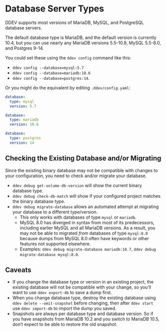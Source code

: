# Database Server Types

DDEV supports most versions of MariaDB, MySQL, and PostgreSQL database servers.

The default database type is MariaDB, and the default version is currently 10.4, but you can use nearly any MariaDB versions 5.5-10.8, MySQL 5.5-8.0, and Postgres 9-14.

You could set these using the `ddev config` command like this:

- `ddev config --database=mysql:5.7`
- `ddev config --database=mariadb:10.6`
- `ddev config --database=postgres:14`.

Or you might do the equivalent by editing `.ddev/config.yaml`:

```yaml
database:
  type: mysql
  version: 5.7
```

```yaml
database:
  type: mariadb
  version: 10.6
```

```yaml
database:
  type: postgres
  version: 14
```

## Checking the Existing Database and/or Migrating

Since the existing binary database may not be compatible with changes to your configuration, you need to check and/or migrate your database.

- `ddev debug get-volume-db-version` will show the current binary database type.
- `ddev debug check-db-match` will show if your configured project matches the binary database type.
- `ddev debug migrate-database` allows an automated attempt at migrating your database to a different type/version.
    - This only works with databases of type `mysql` or `mariadb`.
    - MySQL 8.0 has diverged in syntax from most of its predecessors, including earlier MySQL and all MariaDB versions. As a result, you may not be able to migrated *from* databases of type `mysql:8.0` because dumps from MySQL 8.0 often have keywords or other features not supported elsewhere.
    - Examples: `ddev debug migrate-database mariadb:10.7`, `ddev debug migrate-database mysql:8.0`.

## Caveats

- If you change the database type or version in an existing project, the existing database will not be compatible with your change, so you’ll want to use `ddev export-db` to save a dump first.
- When you change database type, destroy the existing database using `ddev delete --omit-snapshot` before changing, then after `ddev start` use `ddev import-db` to import the dump you saved.
- Snapshots are always per database type and database version. So if you have snapshots from MariaDB 10.2 and you switch to MariaDB 10.5, don’t expect to be able to restore the old snapshot.

